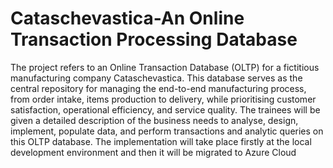 # Cataschevastica-An Online Transaction Processing Database

The project refers to an Online Transaction Database (OLTP) for a fictitious manufacturing company
Cataschevastica. This database serves as the central repository for managing the end-to-end
manufacturing process, from order intake, items production to delivery, while prioritising customer
satisfaction, operational efficiency, and service quality.
The trainees will be given a detailed description of the business needs to analyse, design, implement,
populate data, and perform transactions and analytic queries on this OLTP database. The
implementation will take place firstly at the local development environment and then it will be
migrated to Azure Cloud
